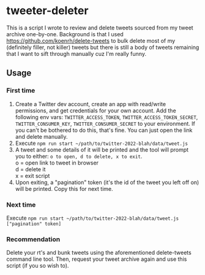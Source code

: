 # tweeter-deleter

This is a script I wrote to review and delete tweets sourced from my tweet archive one-by-one. Background is that I used https://github.com/koenrh/delete-tweets to bulk delete most of my (definitely filler, not killer) tweets but there is still a body of tweets remaining that I want to sift through manually cuz I'm really funny.

## Usage
### First time
1. Create a Twitter dev account, create an app with read/write permissions, and get credentials for your own account. Add the following env vars: `TWITTER_ACCESS_TOKEN`, `TWITTER_ACCESS_TOKEN_SECRET`, `TWITTER_CONSUMER_KEY`, `TWITTER_CONSUMER_SECRET` to your environment. If you can't be bothered to do this, that's fine. You can just open the link and delete manually.
2. Execute `npm run start ~/path/to/twitter-2022-blah/data/tweet.js`
3. A tweet and some details of it will be printed and the tool will prompt you to either: `o to open, d to delete, x to exit`.  
o = open link to tweet in browser  
d = delete it  
x = exit script
4. Upon exiting, a "pagination" token (it's the id of the tweet you left off on) will be printed. Copy this for next time.

### Next time
Execute `npm run start ~/path/to/twitter-2022-blah/data/tweet.js ["pagination" token]`

### Recommendation
Delete your rt's and bunk tweets using the aforementioned delete-tweets command line tool. Then, request your tweet archive again and use this script (if you so wish to).
